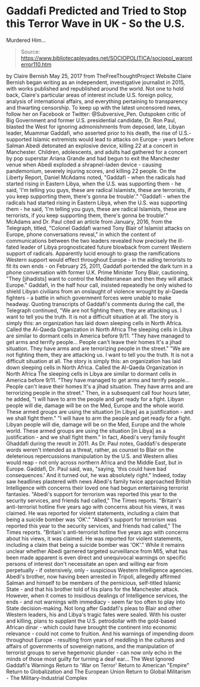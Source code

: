 # Gaddafi Predicted and Tried to Stop this Terror Wave in UK - So the U.S. 
Murdered Him...

> Source: https://www.bibliotecapleyades.net/SOCIOPOLITICA/sociopol_waronterror110.htm

by Claire Bernish May 25, 2017
from TheFreeThoughtProject Website
Claire Bernish began writing as an independent, investigative journalist in 2015, with works published and republished around the world.
Not one to hold back, Claire's particular areas of interest include U.S. foreign policy, analysis of international affairs, and everything pertaining to transparency and thwarting censorship.
To keep up with the latest uncensored news, follow her on Facebook or Twitter: @Subversive_Pen.
Outspoken critic of Big Government and former U.S. presidential candidate, Dr. Ron Paul, blasted the West for ignoring admonishments from deposed, late, Libyan leader, Muammar Gaddafi, who asserted prior to his death, the rise of U.S.-supported Islamic extremists would lead to attacks on Europe - years before Salman Abedi detonated an explosive device, killing 22 at a concert in Manchester. Children, adolescents, and adults had gathered for a concert by pop superstar Ariana Grande and had begun to exit the Manchester venue when Abedi exploded a shrapnel-laden device - causing pandemonium, severely injuring scores, and killing 22 people.
On the Liberty Report, Daniel McAdams noted,
"Gaddafi - when the radicals had started rising in Eastern Libya, when the U.S. was supporting them - he said, 'I'm telling you guys, these are radical Islamists, these are terrorists, if you keep supporting them, there's gonna be trouble'."
"Gaddafi - when the radicals had started rising in Eastern Libya, when the U.S. was supporting them - he said,
'I'm telling you guys, these are radical Islamists, these are terrorists, if you keep supporting them, there's gonna be trouble'."
McAdams and Dr. Paul cited an article from January, 2016, from the Telegraph, titled, "Colonel Gaddafi warned Tony Blair of Islamist attacks on Europe, phone conversations reveal," in which the content of communications between the two leaders revealed how precisely the ill-fated leader of Libya prognosticated future blowback from current Western support of radicals.
Apparently lucid enough to grasp the ramifications Western support would effect throughout Europe - in the aiding terrorists to fit its own ends - on February 25, 2011, Gaddafi portended the dark turn in a phone conversation with former U.K. Prime Minister Tony Blair, cautioning,
"They [jihadists] want to control the Mediterranean and then they will attack Europe."
Gaddafi, in the half hour call, insisted repeatedly he only wished to shield Libyan civilians from an onslaught of violence wrought by al-Qaeda fighters - a battle in which government forces were unable to make headway.
Quoting transcripts of Gaddafi's comments during the call, the Telegraph continued,
"We are not fighting them, they are attacking us. I want to tell you the truth. It is not a difficult situation at all. The story is simply this: an organization has laid down sleeping cells in North Africa. Called the Al-Qaeda Organization in North Africa The sleeping cells in Libya are similar to dormant cells in America before 9/11. "They have managed to get arms and terrify people... People can't leave their homes It's a jihad situation. They have arms and are terrorizing people in the street."
"We are not fighting them, they are attacking us. I want to tell you the truth. It is not a difficult situation at all.
The story is simply this: an organization has laid down sleeping cells in North Africa. Called the Al-Qaeda Organization in North Africa The sleeping cells in Libya are similar to dormant cells in America before 9/11.
"They have managed to get arms and terrify people... People can't leave their homes It's a jihad situation. They have arms and are terrorizing people in the street."
Then, in a subsequent call four hours later, he added,
"I will have to arm the people and get ready for a fight. Libyan people will die, damage will be on the Med, Europe and the whole world. These armed groups are using the situation [in Libya] as a justification - and we shall fight them."
"I will have to arm the people and get ready for a fight. Libyan people will die, damage will be on the Med, Europe and the whole world.
These armed groups are using the situation [in Libya] as a justification - and we shall fight them."
In fact, Abedi's very family fought Ghaddafi during the revolt in 2011.
As Dr. Paul notes, Gaddafi's desperate words weren't intended as a threat, rather, as counsel to Blair on the deleterious repercussions manipulation by the U.S. and Western allies would reap - not only across northern Africa and the Middle East, but in Europe.
Gaddafi, Dr. Paul said, was,
"saying, 'this could have bad consequences.' And it turned out, he was absolutely right."
Indeed, today saw headlines plastered with news Abedi's family twice approached British Intelligence with concerns their loved one had begun entertaining terrorist fantasies.
"Abedi's support for terrorism was reported this year to the security services, and friends had called," The Times reports. "Britain's anti-terrorist hotline five years ago with concerns about his views, it was claimed. He was reported for violent statements, including a claim that being a suicide bomber was 'OK'."
"Abedi's support for terrorism was reported this year to the security services, and friends had called," The Times reports.
"Britain's anti-terrorist hotline five years ago with concerns about his views, it was claimed. He was reported for violent statements, including a claim that being a suicide bomber was 'OK'."
While it remains unclear whether Abedi garnered targeted surveillance from MI5, what has been made apparent is even direct and unequivocal warnings on specific persons of interest don't necessitate an open and willing ear from perpetually - if ostensively, only - suspicious Western Intelligence agencies.
Abedi's brother, now having been arrested in Tripoli, allegedly affirmed Salman and himself to be members of the pernicious, self-titled Islamic State - and that his brother told of his plans for the Manchester attack.
However, when it comes to insidious dealings of Intelligence services, the ends - and not warnings with immediacy - seem far too often to play into State decision-making.
Not long after Gaddafi's pleas to Blair and other Western leaders, his and Libya's tragic fates were sealed.
With his ouster and killing, plans to supplant the U.S. petrodollar with the gold-based African dinar - which could have brought the continent into economic relevance - could not come to fruition.
And his warnings of impending doom throughout Europe - resulting from years of meddling in the cultures and affairs of governments of sovereign nations, and the manipulation of terrorist groups to serve hegemonic plunder - can now only echo in the minds of those most guilty for turning a deaf ear...
The West Ignored Gaddafi's Warnings
Return to 'War on Terror'
Return to American "Empire"
Return to Globalization and The European Union
Return to Global Militarism - The Military-Industrial Complex

